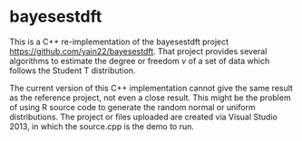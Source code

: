 # bayesestdft
This is a C++ re-implementation of the bayesestdft project https://github.com/yain22/bayesestdft.
That project provides several algorithms to estimate the degree or freedom $\nu$ of a set of data 
which follows the Student T distribution.

The current version of this C++ implementation cannot give the same result as the reference project,
not even a close result. This might be the problem of using R source code to generate the random 
normal or uniform distributions. The project or files uploaded are created via Visual Studio 2013, 
in which the source.cpp is the demo to run.
